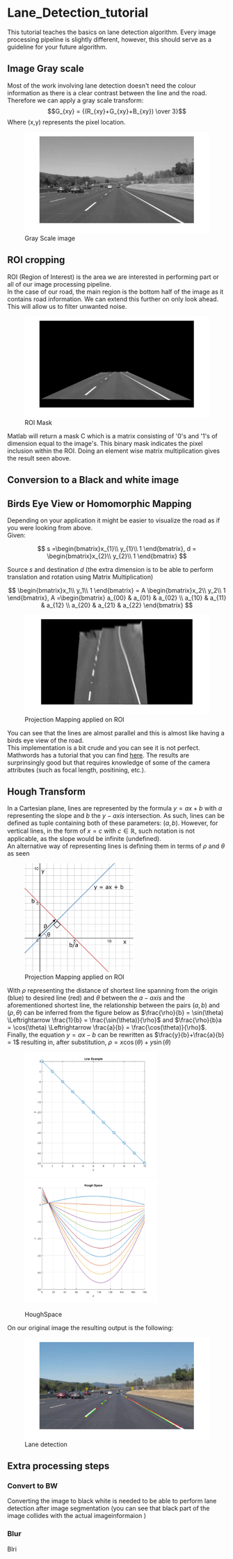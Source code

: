 # Lane_Detection_tutorial
This tutorial teaches the basics on lane detection algorithm. Every image 
processing pipeline is slightly different, however, this should serve as a 
guideline for your future algorithm. 


## Image Gray scale
Most of the work involving lane detection doesn't need the colour information as there is a clear contrast between the line and the road.
Therefore we can apply a gray scale transform: 
$$G_{xy} = {(R_{xy}+G_{xy}+B_{xy}) \over 3}$$
Where (x,y) represents the pixel location.

<figure>
  <img
  src="ReadMe/gray.png"
  alt="Gray scale road.">
  <figcaption>Gray Scale image</figcaption>
</figure>

## ROI cropping
ROI (Region of Interest) is the area we are interested in performing  part or all of our image processing pipeline. <br>
In the case of our road, the main region is the bottom half of the image as it contains road information. We can extend this further on only look ahead. This will allow us to filter unwanted noise. 
<figure>
  <img
  src="ReadMe/roi.png"
  alt="ROI of road.">
  <figcaption>ROI Mask</figcaption>
</figure>

Matlab  will return a mask C which is a matrix consisting of '0's and '1's of dimension equal to the image's. This binary mask indicates the pixel inclusion within the ROI. Doing an element wise matrix multiplication gives the result seen above. 

## Conversion to a Black and white image

## Birds Eye View or Homomorphic Mapping

Depending on your application it might be easier to visualize the road as if you were looking from above. <br>
Given:

$$
s =\begin{bmatrix}x_{1}\\
y_{1}\\
1 
\end{bmatrix}, d = \begin{bmatrix}x_{2}\\
y_{2}\\
1 
\end{bmatrix}
$$

Source $s$ and destination $d$ (the extra dimension is to be able to perform translation and rotation using Matrix Multiplication)


$$
\begin{bmatrix}x_1\\
y_1\\
1
\end{bmatrix} = A \begin{bmatrix}x_2\\
y_2\\
1
\end{bmatrix}, A =\begin{bmatrix}
    a_{00} & a_{01} & a_{02} \\
    a_{10} & a_{11} & a_{12} \\
    a_{20} & a_{21} & a_{22}
\end{bmatrix}
$$

<figure>
  <img
  src="ReadMe/warp.png"
  alt="ROI of road.">
  <figcaption>Projection Mapping applied on ROI</figcaption>
</figure>

You can see that the lines are almost parallel and this is almost like having a birds eye view of the road. <br> 
This implementation is a bit crude and  you can see it is not perfect. Mathwords has a tutorial that you can find [here](https://uk.mathworks.com/help/driving/ref/birdseyeview.html). The results are surprinsingly good but that requires knowledge of some of the camera attributes (such as focal length, positining, etc.). 

## Hough Transform

In a Cartesian plane, lines are represented by the formula $y = ax + b$ with $a$ representing the slope and $b$ the $y-axis$ intersection. As such, lines can be defined as tuple containing both of these parameters: $(a,b)$. However, for vertical lines, in the form of $x = c$ with $c \in \mathbb{R}$, such notation is not applicable, as the slope would be infinite (undefined). <br>
An alternative way of representing lines is defining them in terms of $\rho$ and $\theta$ as seen 

<figure>
  <img
  src="ReadMe/image29.png"
  alt="Cartesian Plane." width=250>
  <figcaption>Projection Mapping applied on ROI</figcaption>
</figure>

With $\rho$ representing the distance of shortest line spanning from the origin (blue) to desired line (red) and $\theta$ between the $a-axis$ and the aforementioned shortest line, the relationship between the pairs $(a,b)$ and $(\rho, \theta)$ can be inferred from the figure below as $\frac{\rho}{b} = \sin(\theta) \Leftrightarrow \frac{1}{b} = \frac{\sin(\theta)}{\rho}$ and $\frac{\rho}{b}a = \cos(\theta) \Leftrightarrow \frac{a}{b} = \frac{\cos(\theta)}{\rho}$. Finally, the equation $y =ax-b$ can be rewritten as $\frac{y}{b}+\frac{a}{b} = 1$ resulting in, after substitution, $\rho = x\cos(\theta) + y\sin(\theta)$

<figure>
<p float="left">
  <img src="ReadMe/line.png" width="305" />
  <img src="ReadMe/houghspace.png" width="305" /> 
</p>
<figurecaption> HoughSpace </figurecaption>
</figure>

On our original image the resulting output is the following:
<figure>
  <img src="ReadMe/lines.png"  />
<figurecaption> Lane detection </figurecaption>
</figure>

## Extra processing steps
### Convert to BW
Converting the image to black white is needed to be able to perform lane detection after image segmentation (you can see that black part of the image collides with the actual imageinformaion  )

### Blur
Blri